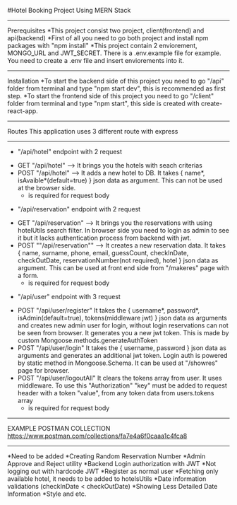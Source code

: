 #Hotel Booking Project Using MERN Stack
___________________________________________________________________________________________________________________________________________________________________________________
Prerequisites
*This project consist two project, client(frontend) and api(backend)
*First of all you need to go both project and install npm packages with "npm install"
*This project contain 2 enviorement, MONGO_URL and JWT_SECRET. There is a .env.example file for example. You need to create a .env file and insert enviorements into it.
___________________________________________________________________________________________________________________________________________________________________________________
Installation
*To start the backend side of this project you need to go "/api" folder from terminal and type "npm start dev", this is recommended as first step.
*To start the frontend side of this project you need to go "/client" folder from terminal and type "npm start", this side is created with create-react-app.
___________________________________________________________________________________________________________________________________________________________________________________
Routes
This application uses 3 different route with express
___________________________________________________________________________________________________________________________________________________________________________________
* "/api/hotel" endpoint with 2 request
- GET "/api/hotel" --> It brings you the hotels with seach criterias
- POST "/api/hotel" --> It adds a new hotel to DB. It takes { name*, isAvaible*(default=true) } json data as argument. This can not be used at the browser side.
    * is required for request body 

* "/api/reservation" endpoint with 2 request
- GET "/api/reservation" --> It brings you the reservations with using hotelUtils search filter. In browser side you need to login as admin to see it but it lacks authentication process from backend with jwt.
- POST ""/api/reservation"" --> It creates a new reservation data. It takes { name, surname, phone, email, guessCount, checkInDate, checkOutDate, reservationNumber(not required), hotel } json data as argument. This can be used at front end side from "/makeres" page with a form.
    * is required for request body 

* "/api/user" endpoint with 3 request
- POST "/api/user/register" It takes the { username*, password*, isAdmin(default=true), tokens(middleware jwt) } json data as arguments and creates new admin user for login, without login reservations can not be seen from browser. It generates you a new jwt token. This is made by custom Mongoose.methods.generateAuthToken 
- POST "/api/user/login" It takes the { username, password } json data as arguments and generates an additional jwt token. Login auth is powered by static method in Mongoose.Schema. It can be used at "/showres" page for browser.
- POST "/api/user/logoutAll" It clears the tokens array from user. It uses middleware. To use this "Authorization" "key" must be added to request header with a token "value", from any token data from users.tokens array
    * is required for request body 
_________________________________________________________________________________________________________________________________________________________________________________
EXAMPLE POSTMAN COLLECTION
https://www.postman.com/collections/fa7e4a6f0caaa1c4fca8
_________________________________________________________________________________________________________________________________________________________________________________
*Need to be added
*Creating Random Reservation Number
*Admin Approve and Reject utility
*Backend Login authorization with JWT
*Not logging out with hardcode JWT
*Register as normal user
*Fetching only available hotel, it needs to be added to hotelsUtils
*Date information validations (checkInDate < checkOutDate)
*Showing Less Detailed Date Information
*Style and etc.
